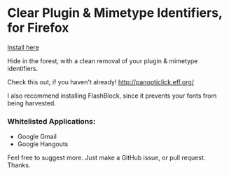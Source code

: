 Clear Plugin & Mimetype Identifiers, for Firefox
========================

[Install here](https://addons.mozilla.org/en-US/firefox/addon/happy-bonobo-plugins-mimety/)

Hide in the forest, with a clean removal of your plugin & mimetype identifiers.

Check this out, if you haven't already!
http://panopticlick.eff.org/

I also recommend installing FlashBlock, since it prevents your fonts from being harvested.

### Whitelisted Applications:
- Google Gmail
- Google Hangouts

Feel free to suggest more. Just make a GitHub issue, or pull request. Thanks.
